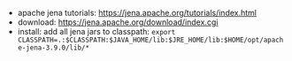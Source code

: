 + apache jena tutorials: https://jena.apache.org/tutorials/index.html
+ download: https://jena.apache.org/download/index.cgi
+ install: add all jena jars to classpath: `export CLASSPATH=.:$CLASSPATH:$JAVA_HOME/lib:$JRE_HOME/lib:$HOME/opt/apache-jena-3.9.0/lib/*`



